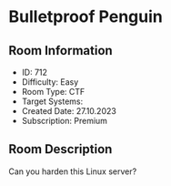 ﻿# Bulletproof Penguin

## Room Information
- ID: 712
- Difficulty: Easy
- Room Type: CTF
- Target Systems: 
- Created Date: 27.10.2023
- Subscription: Premium

## Room Description
Can you harden this Linux server?
